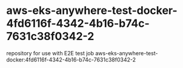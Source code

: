 # aws-eks-anywhere-test-docker-4fd6116f-4342-4b16-b74c-7631c38f0342-2
repository for use with E2E test job aws-eks-anywhere-test-docker:4fd6116f-4342-4b16-b74c-7631c38f0342-2
